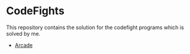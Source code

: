 # CodeFights

This repository contains the solution for the codefight programs which is solved by me.

* [Arcade](https://github.com/MuthiahPrabhakaran/CodeFights/tree/Arcade) 
